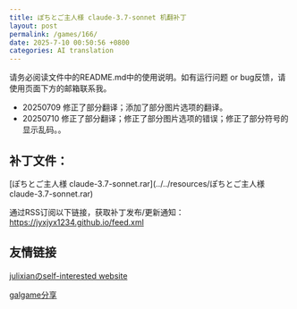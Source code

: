 ```yaml
---
title: ぽちとご主人様 claude-3.7-sonnet 机翻补丁
layout: post
permalink: /games/166/
date: 2025-7-10 00:50:56 +0800
categories: AI translation
---
```



请务必阅读文件中的README.md中的使用说明。如有运行问题 or bug反馈，请使用页面下方的邮箱联系我。

- 20250709 修正了部分翻译；添加了部分图片选项的翻译。
- 20250710 修正了部分翻译；修正了部分图片选项的错误；修正了部分符号的显示乱码。。

## 补丁文件：

[ぽちとご主人様 claude-3.7-sonnet.rar](../../resources/ぽちとご主人様 claude-3.7-sonnet.rar)

 

通过RSS订阅以下链接，获取补丁发布/更新通知：https://jyxjyx1234.github.io/feed.xml

## 友情链接

[julixianのself-interested website](https://julixian-siw.worldsystem.top/) 

[galgame分享](https://t.me/galgpt)